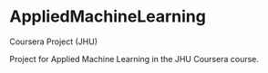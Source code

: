 # AppliedMachineLearning
Coursera Project (JHU)

Project for Applied Machine Learning in the JHU Coursera course.
